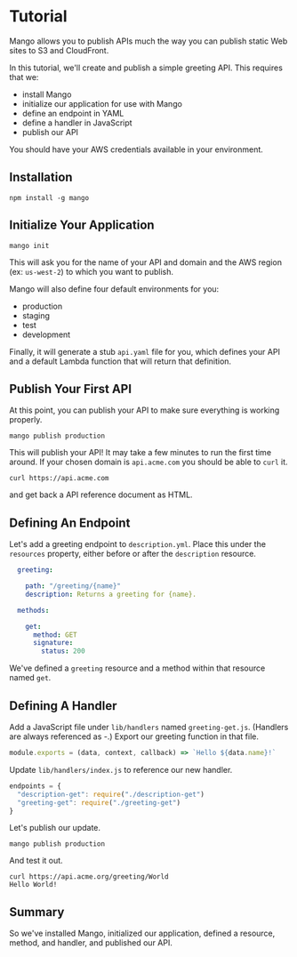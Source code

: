# Tutorial


Mango allows you to publish APIs
much the way you can publish static Web sites
to S3 and CloudFront.

In this tutorial,
we'll create and publish a simple greeting API.
This requires that we:

- install Mango
- initialize our application for use with Mango
- define an endpoint in YAML
- define a handler in JavaScript
- publish our API

You should have your AWS credentials available
in your environment.

## Installation

    npm install -g mango

## Initialize Your Application

    mango init

This will ask you for the name of your API
and domain and the AWS region (ex: `us-west-2`)
to which you want to publish.

Mango will also define four default environments for you:

- production
- staging
- test
- development

Finally, it will generate a stub `api.yaml`
file for you, which defines your API
and a default Lambda function that will
return that definition.

## Publish Your First API

At this point, you can publish your API
to make sure everything is working properly.

    mango publish production

This will publish your API!
It may take a few minutes to run the first time around.
If your chosen domain is `api.acme.com`
you should be able to `curl` it.

    curl https://api.acme.com

and get back a API reference document as HTML.

## Defining An Endpoint

Let's add a greeting endpoint to `description.yml`.
Place this under the `resources` property,
either before or after the `description` resource.

```yaml
  greeting:

    path: "/greeting/{name}"
    description: Returns a greeting for {name}.

  methods:

    get:
      method: GET
      signature:
        status: 200
```

We've defined a `greeting` resource
and a method within that resource named `get`.

## Defining A Handler

Add a JavaScript file under `lib/handlers`
named `greeting-get.js`.
(Handlers are always referenced as
_<resource>-<method>_.)
Export our greeting function in that file.

```javascript
module.exports = (data, context, callback) => `Hello ${data.name}!`
```

Update `lib/handlers/index.js` to reference our new handler.

```javascript
endpoints = {
  "description-get": require("./description-get")
  "greeting-get": require("./greeting-get")
}
```

Let's publish our update.

    mango publish production

And test it out.

    curl https://api.acme.org/greeting/World
    Hello World!

## Summary

So we've installed Mango, initialized our application,
defined a resource, method, and handler,
and published our API.
